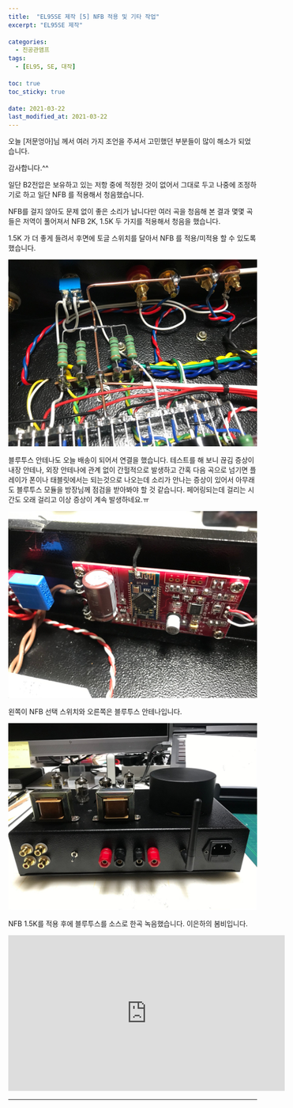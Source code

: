 ```yaml
---
title:  "EL95SE 제작 [5] NFB 적용 및 기타 작업"
excerpt: "EL95SE 제작"

categories:
  - 진공관앰프
tags:
  - [EL95, SE, 대작]

toc: true
toc_sticky: true
 
date: 2021-03-22
last_modified_at: 2021-03-22
---
```

오늘 [저문엉아]님 께서 여러 가지 조언을 주셔서 고민했던 부분들이 많이 해소가 되었습니다.

감사합니다.^^

일단 B2전압은 보유하고 있는 저항 중에 적정한 것이 없어서 그대로 두고 나중에 조정하기로 하고 일단 NFB 를 적용해서 청음했습니다.

NFB를 걸지 않아도 문제 없이 좋은 소리가 납니다만 여러 곡을 청음해 본 결과 몇몇 곡들은 저역이 풀어져서 NFB 2K, 1.5K 두 가지를 적용해서 청음을 했습니다.

1.5K 가 더 좋게 들려서 후면에 토글 스위치를 달아서 NFB 를 적용/미적용 할 수 있도록 했습니다. 

![EL95SE PRJ1 72](/assets/images/EL95SE_PRJ1_72.jpg)

블루투스 안테나도 오늘 배송이 되어서 연결을 했습니다. 테스트를 해 보니 끊김 증상이 내장 안테나, 외장 안테나에 관계 없이 간헐적으로 발생하고 간혹 다음 곡으로 넘기면 플레이가 폰이나 태블릿에서는 되는것으로 나오는데 소리가 안나는 증상이 있어서 아무래도 블루투스 모듈을 방장님께 점검을 받아봐야 할 것 같습니다. 페어링되는데 걸리는 시간도 오래 걸리고 이상 증상이 계속 발생하네요.ㅠ 

![EL95SE PRJ1 73](/assets/images/EL95SE_PRJ1_73.jpg)

왼쪽이 NFB 선택 스위치와 오른쪽은 블루투스 안테나입니다.

![EL95SE PRJ1 74](/assets/images/EL95SE_PRJ1_74.jpg)

NFB 1.5K를 적용 후에 블루투스를 소스로 한곡 녹음했습니다.
이은하의 봄비입니다. 

<iframe width="560" height="315" src="https://www.youtube.com/embed/DQyOwmcKQyM" frameborder="0" allowfullscreen></iframe>

---